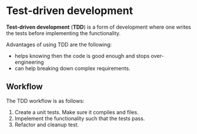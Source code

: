 # Test-driven development

**Test-driven development** (**TDD**) is a form of development where one writes the tests before implementing the functionality. 

Advantages of using TDD are the following:

- helps knowing then the code is good enough and stops over-engineering
- can help breaking down complex requirements.

## Workflow

The TDD workflow is as follows:

1. Create a unit tests. Make sure it compiles and files.
2. Impelement the functionality such that the tests pass.
3. Refactor and cleanup test.
